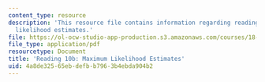 ```yaml
---
content_type: resource
description: 'This resource file contains information regarding reading 10b: maximum
  likelihood estimates.'
file: https://ol-ocw-studio-app-production.s3.amazonaws.com/courses/18-05-introduction-to-probability-and-statistics-spring-2014/4a8de32565ebdefbb7963b4ebda904b2_MIT18_05S14_Reading10b.pdf
file_type: application/pdf
resourcetype: Document
title: 'Reading 10b: Maximum Likelihood Estimates'
uid: 4a8de325-65eb-defb-b796-3b4ebda904b2
---
```

